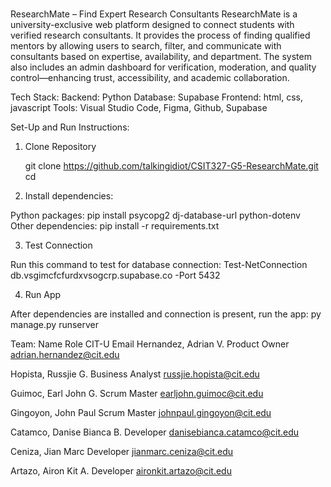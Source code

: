 #
ResearchMate – Find Expert Research Consultants
ResearchMate is a university-exclusive web platform designed to connect students with verified research consultants. It provides the process of finding qualified mentors by allowing users to search, filter, and communicate with consultants based on expertise, availability, and department. The system also includes an admin dashboard for verification, moderation, and quality control—enhancing trust, accessibility, and academic collaboration.

Tech Stack:
Backend: Python
Database: Supabase
Frontend: html, css, javascript
Tools: Visual Studio Code, Figma, Github, Supabase 

Set-Up and Run Instructions:
1. Clone  Repository

    git clone https://github.com/talkingidiot/CSIT327-G5-ResearchMate.git
    cd <repository-name>
    
2. Install dependencies:

Python packages: 
    pip install psycopg2 dj-database-url python-dotenv 
Other dependencies: 
    pip install -r requirements.txt
    
3. Test Connection 

Run this command to test for database connection: 
    Test-NetConnection db.vsgimcfcfurdxvsogcrp.supabase.co -Port 5432
    
4. Run App

After dependencies are installed and connection is present, run the app:
    py manage.py runserver
    
Team:
Name	                    Role	            CIT-U Email
Hernandez, Adrian V.	    Product Owner	    adrian.hernandez@cit.edu

Hopista, Russjie G.	        Business Analyst	russjie.hopista@cit.edu

Guimoc, Earl John G.	    Scrum Master	    earljohn.guimoc@cit.edu

Gingoyon, John Paul	        Scrum Master	    johnpaul.gingoyon@cit.edu

Catamco, Danise Bianca B.	Developer	        danisebianca.catamco@cit.edu

Ceniza, Jian Marc	        Developer	        jianmarc.ceniza@cit.edu

Artazo, Airon Kit A.	    Developer	        aironkit.artazo@cit.edu
